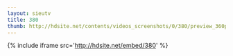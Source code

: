 ```yaml
---
layout: sieutv
title: 380
thumb: http://hdsite.net/contents/videos_screenshots/0/380/preview_360p.mp4.jpg
---
```

{% include iframe src='http://hdsite.net/embed/380' %}
 
